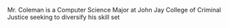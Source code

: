<!DOCTYPE html> 
 <head> 
  <title>Meet Michael Coleman</title>
    <meta charset="UTF-8">
  <meta name="description" content="Mr. Coleman is..." 
  </head>
 
  <body>
   
  <p>
   Mr. Coleman is a Computer Science Major at John Jay College of Criminal Justice seeking to diversify his skill set
  </p>
  </body> 
  
    
